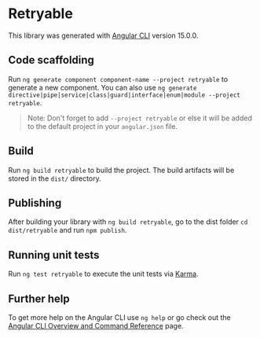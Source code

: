 # Retryable

This library was generated with [Angular CLI](https://github.com/angular/angular-cli) version 15.0.0.

## Code scaffolding

Run `ng generate component component-name --project retryable` to generate a new component. You can also use `ng generate directive|pipe|service|class|guard|interface|enum|module --project retryable`.
> Note: Don't forget to add `--project retryable` or else it will be added to the default project in your `angular.json` file. 

## Build

Run `ng build retryable` to build the project. The build artifacts will be stored in the `dist/` directory.

## Publishing

After building your library with `ng build retryable`, go to the dist folder `cd dist/retryable` and run `npm publish`.

## Running unit tests

Run `ng test retryable` to execute the unit tests via [Karma](https://karma-runner.github.io).

## Further help

To get more help on the Angular CLI use `ng help` or go check out the [Angular CLI Overview and Command Reference](https://angular.io/cli) page.
